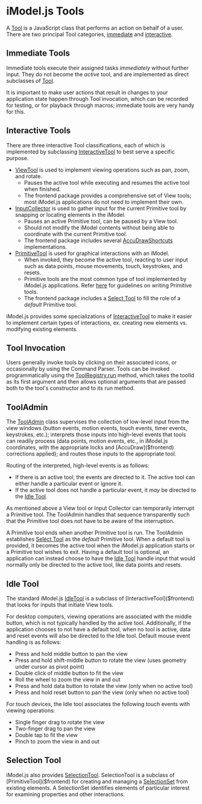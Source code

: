 # iModel.js Tools

A [Tool]($frontend) is a JavaScript class that performs an action on behalf of a user. There are two principal Tool categories, [immediate](#immediate-tools) and [interactive](#interactive-tools).

## Immediate Tools

Immediate tools execute their assigned tasks *immediately* without further input. They do not become the *active* tool, and are implemented as direct subclasses of [Tool]($frontend).

It is important to make user actions that result in changes to your application state happen through Tool invocation, which can be recorded for testing, or for playback through macros; immediate tools are very handy for this.

## Interactive Tools

There are three interactive Tool classifications, each of which is implemented by subclassing [InteractiveTool]($frontend) to best serve a specific purpose.

* [ViewTool]($frontend) is used to implement viewing operations such as pan, zoom, and rotate.
  * Pauses the active tool while executing and resumes the active tool when finished.
  * The frontend package provides a comprehensive set of View tools; most iModel.js applications do not need to implement their own.
* [InputCollector]($frontend) is used to gather input for the current Primitive tool by snapping or locating elements in the iModel.
  * Pauses an active Primitive tool, can be paused by a View tool.
  * Should not modify the iModel contents without being able to coordinate with the current Primitive tool.
  * The frontend package includes several [AccuDrawShortcuts]($frontend) implementations.
* [PrimitiveTool]($frontend) is used for graphical interactions with an iModel.
  * When invoked, they become the active tool, reacting to user input such as data points, mouse movements, touch, keystrokes, and resets.
  * Primitive tools are the most common type of tool implemented by iModel.js applications. Refer [here](./PrimitiveTools) for guidelines on writing Primitive tools.
  * The frontend package includes a [Select Tool](#selection-tool) to fill the role of a *default* Primitive tool.

iModel.js provides some specializations of [InteractiveTool]($frontend) to make it easier to implement certain types of interactions, ex. creating new elements vs. modifying existing elements.

## Tool Invocation

Users generally invoke tools by clicking on their associated icons, or occasionally by using the Command Parser. Tools can be invoked programmatically using the [ToolRegistry.run]($frontend) method, which takes the toolId as its first argument and then allows optional arguments that are passed both to the tool's constructor and to its run method.

## ToolAdmin

The [ToolAdmin]($frontend) class supervises the collection of low-level input from the view windows (button events, motion events, touch events, timer events, keystrokes, etc.); interprets those inputs into high-level events that tools can readily process (data points, motion events, etc., in iModel.js coordinates, with the appropriate locks and [AccuDraw]($frontend) corrections applied); and routes those inputs to the appropriate tool.

Routing of the interpreted, high-level events is as follows:

* If there is an active tool, the events are directed to it. The active tool can either handle a particular event or ignore it.
* If the active tool does not handle a particular event, it *may* be directed to the [Idle Tool](#idle-tool).

As mentioned above a View tool or Input Collector can temporarily interrupt a Primitive tool. The ToolAdmin handles that sequence transparently such that the Primitive tool does not have to be aware of the interruption.

A Primitive tool ends when another Primitive tool is run. The ToolAdmin establishes [Select Tool](#selection-tool) as the *default* Primitive tool. When a default tool is provided, it becomes the active tool when the iModel.js application starts or a Primitive tool wishes to exit. Having a default tool is optional, an application can instead choose to have the [Idle Tool](#idle-tool) handle input that would normally only be directed to the active tool, like data points and resets.

## Idle Tool

The standard iModel.js [IdleTool]($frontend) is a subclass of [InteractiveTool]($frontend) that looks for inputs that initiate View tools.

For desktop computers, viewing operations are associated with the middle button, which is not typically handled by the active tool. Additionally, if the application chooses to not have a default tool, when no tool is active, data and reset events will also be directed to the Idle tool. Default mouse event handling is as follows:

* Press and hold middle button to pan the view
* Press and hold shift-middle button to rotate the view (uses geometry under cursor as pivot point)
* Double click of middle button to fit the view
* Roll the wheel to zoom the view in and out
* Press and hold data button to rotate the view (only when no active tool)
* Press and hold reset button to pan the view (only when no active tool)

For touch devices, the Idle tool associates the following touch events with viewing operations:

* Single finger drag to rotate the view
* Two-finger drag to pan the view
* Double tap to fit the view
* Pinch to zoom the view in and out

## Selection Tool

iModel.js also provides [SelectionTool]($frontend). SelectionTool is a subclass of [PrimitiveTool]($frontend) for creating and managing a [SelectionSet]($frontend) from existing elements. A SelectionSet identifies elements of particular interest for examining properties and other interactions.
